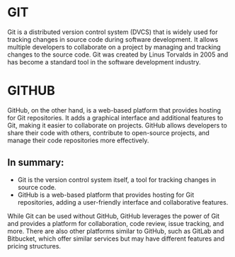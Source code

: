 # GIT

Git is a distributed version control system (DVCS) that is widely used for tracking changes in source code during software development. It allows multiple developers to collaborate on a project by managing and tracking changes to the source code. Git was created by Linus Torvalds in 2005 and has become a standard tool in the software development industry.

# GITHUB

GitHub, on the other hand, is a web-based platform that provides hosting for Git repositories. It adds a graphical interface and additional features to Git, making it easier to collaborate on projects. GitHub allows developers to share their code with others, contribute to open-source projects, and manage their code repositories more effectively.

## In summary:

- Git is the version control system itself, a tool for tracking changes in source code.
- GitHub is a web-based platform that provides hosting for Git repositories, adding a user-friendly interface and collaborative features.

While Git can be used without GitHub, GitHub leverages the power of Git and provides a platform for collaboration, code review, issue tracking, and more. There are also other platforms similar to GitHub, such as GitLab and Bitbucket, which offer similar services but may have different features and pricing structures.
